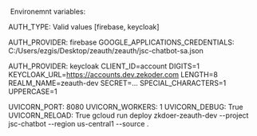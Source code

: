 ​
Environemnt variables:
​

AUTH_TYPE: Valid values [firebase, keycloak]

AUTH_PROVIDER: firebase
GOOGLE_APPLICATIONS_CREDENTIALS: C:/Users/ezgis/Desktop/zeauth/zeauth/jsc-chatbot-sa.json

AUTH_PROVIDER: keycloak
CLIENT_ID=account
DIGITS=1
KEYCLOAK_URL=https://accounts.dev.zekoder.com
LENGTH=8
REALM_NAME=zeauth-dev
SECRET=...
SPECIAL_CHARACTERS=1
UPPERCASE=1

UVICORN_PORT: 8080
UVICORN_WORKERS: 1
UVICORN_DEBUG: True
UVICORN_RELOAD: True 
gcloud run deploy zkdoer-zeauth-dev --project jsc-chatbot --region us-central1 --source .
